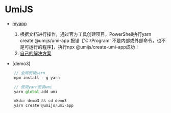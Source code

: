 # UmiJS

* [myapp](https://umijs.org/zh-CN/docs/getting-started#%E8%84%9A%E6%89%8B%E6%9E%B6)
    1. 根据文档进行操作，通过官方工具创建项目，PowerShell执行yarn create @umijs/umi-app 报错【'C:\Program' 不是内部或外部命令，也不是可运行的程序】，执行npx @umijs/create-umi-app成功！
    2. [自己的解决方案](https://blog.csdn.net/qq_34543438/article/details/114888692?spm=1001.2014.3001.5501)

* [demo3]

``` js
    // 全局安装yarn
    npm install - g yarn

    // 使用yarn安装umi
    yarn global add umi

    mkdir demo3 && cd demo3
    yarn create @umijs/umi-app
```
